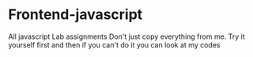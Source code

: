 # Frontend-javascript
All javascript Lab assignments
Don't just copy everything from me. 
Try it yourself first and then if you can't do it you can look at my codes
